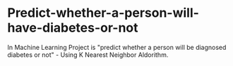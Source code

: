 # Predict-whether-a-person-will-have-diabetes-or-not
In Machine Learning Project is "predict whether a person will be diagnosed diabetes or not" - Using K Nearest Neighbor Aldorithm.
